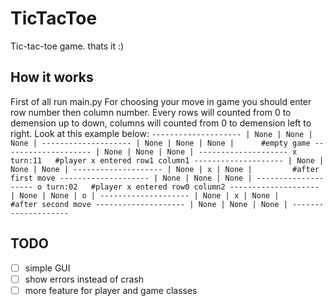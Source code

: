 # TicTacToe
Tic-tac-toe game. thats it :)

## How it works
First of all run main.py
For choosing your move in game you should enter row number then column number. Every rows will counted from 0 to demension up to down, columns will counted from 0 to demension left to right. Look at this example below:
    `
    --------------------
    | None | None | None |
    --------------------
    | None | None | None |      #empty game
    --------------------
    | None | None | None |
    --------------------
    x turn:11   #player x entered row1 column1
    --------------------
    | None | None | None |
    --------------------
    | None | x | None |         #after first move
    --------------------
    | None | None | None |
    --------------------
    o turn:02   #player x entered row0 column2
    --------------------
    | None | None | o |
    --------------------
    | None | x | None |         #after second move
    --------------------
    | None | None | None |
    --------------------
    `

## TODO
- [ ] simple GUI 
- [ ] show errors instead of crash
- [ ] more feature for player and game classes